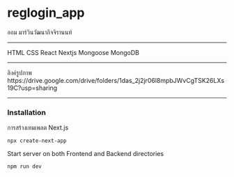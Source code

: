 # reglogin_app
ออม มาร์วินวัฒนากิจจิรานนท์ 
<hr>
HTML CSS React Nextjs Mongoose MongoDB
<hr>
ลิงค์รูปภาพ 
https://drive.google.com/drive/folders/1das_2j2jr06l8mpbJWvCgTSK26LXs19C?usp=sharing
<hr>

<h3>Installation</h3>

การสร้างเทมเพลต Next.js
```
npx create-next-app
```

Start server on both Frontend and Backend directories
```
npm run dev
```

